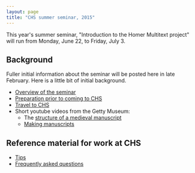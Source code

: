 ```yaml
---
layout: page
title: "CHS summer seminar, 2015"
---
```


This year's summer seminar, "Introduction to the Homer Multitext project" will run from Monday, June 22, to Friday, July 3.  

## Background ##

Fuller initial information about the seminar will be posted here in late February. Here is a little bit of initial background.

- [Overview of the seminar](overview)
- [Preparation prior to coming to CHS](prep)
- [Travel to CHS](travel)
- Short youtube videos from the Getty Museum:
    - The [structure of a medieval manuscript][v1] 
    - [Making manuscripts][v2]


[v1]: https://www.youtube.com/watch?v=HKBJkf2xbqI&list=PLA024C97274BEF01F


[v2]: https://www.youtube.com/watch?v=1aDHJu9J10o&list=PLA024C97274BEF01F&index=2

## Reference material for work at CHS ##

- [Tips](tips)
- [Frequently asked questions](faq)


